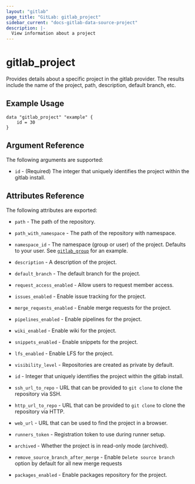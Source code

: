 ```yaml
---
layout: "gitlab"
page_title: "GitLab: gitlab_project"
sidebar_current: "docs-gitlab-data-source-project"
description: |-
  View information about a project
---
```


# gitlab\_project

Provides details about a specific project in the gitlab provider. The results include the name of the project, path, description, default branch, etc.

## Example Usage

```hcl
data "gitlab_project" "example" {
	id = 30
}
```

## Argument Reference

The following arguments are supported:

* `id` - (Required) The integer that uniquely identifies the project within the gitlab install.

## Attributes Reference

The following attributes are exported:

* `path` - The path of the repository.

* `path_with_namespace` - The path of the repository with namespace.

* `namespace_id` - The namespace (group or user) of the project. Defaults to your user.
  See [`gitlab_group`](../r/group.html) for an example.

* `description` - A description of the project.

* `default_branch` - The default branch for the project.

* `request_access_enabled` - Allow users to request member access.

* `issues_enabled` - Enable issue tracking for the project.

* `merge_requests_enabled` - Enable merge requests for the project.

* `pipelines_enabled` - Enable pipelines for the project.

* `wiki_enabled` - Enable wiki for the project.

* `snippets_enabled` - Enable snippets for the project.

* `lfs_enabled` - Enable LFS for the project.

* `visibility_level` -  Repositories are created as private by default.

* `id` - Integer that uniquely identifies the project within the gitlab install.

* `ssh_url_to_repo` - URL that can be provided to `git clone` to clone the
  repository via SSH.

* `http_url_to_repo` - URL that can be provided to `git clone` to clone the
  repository via HTTP.

* `web_url` - URL that can be used to find the project in a browser.

* `runners_token` - Registration token to use during runner setup.

* `archived` - Whether the project is in read-only mode (archived).

* `remove_source_branch_after_merge` - Enable `Delete source branch` option by default for all new merge requests

* `packages_enabled` - Enable packages repository for the project.